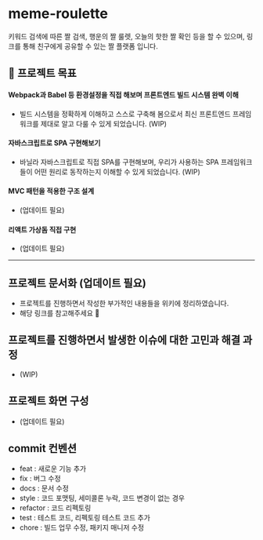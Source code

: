 # meme-roulette

키워드 검색에 따른 짤 검색, 행운의 짤 룰렛, 오늘의 핫한 짤 확인 등을 할 수 있으며, 링크를 통해 친구에게 공유할 수 있는 짤 플랫폼 입니다.

## 🎯 프로젝트 목표

#### Webpack과 Babel 등 환경설정을 직접 해보며 프론트엔드 빌드 시스템 완벽 이해

- 빌드 시스템을 정확하게 이해하고 스스로 구축해 봄으로서 최신 프론트엔드 프레임워크를 제대로 알고 다룰 수 있게 되었습니다. (WIP)

#### 자바스크립트로 SPA 구현해보기

- 바닐라 자바스크립트로 직접 SPA를 구현해보며, 우리가 사용하는 SPA 프레임워크들이 어떤 원리로 동작하는지 이해할 수 있게 되었습니다. (WIP)

#### MVC 패턴을 적용한 구조 설계

- (업데이트 필요)

#### 리액트 가상돔 직접 구현

- (업데이트 필요)

---

## 프로젝트 문서화 (업데이트 필요)

- 프로젝트를 진행하면서 작성한 부가적인 내용들을 위키에 정리하였습니다.
- 해당 링크를 참고해주세요 :pray:

## 프로젝트를 진행하면서 발생한 이슈에 대한 고민과 해결 과정

- (WIP)

## 프로젝트 화면 구성

- (업데이트 필요)

## commit 컨벤션

- feat : 새로운 기능 추가
- fix : 버그 수정
- docs : 문서 수정
- style : 코드 포맷팅, 세미콜론 누락, 코드 변경이 없는 경우
- refactor : 코드 리펙토링
- test : 테스트 코드, 리펙토링 테스트 코드 추가
- chore : 빌드 업무 수정, 패키지 매니저 수정
